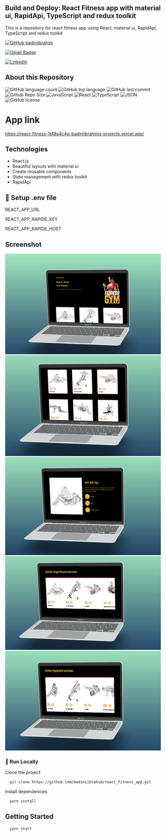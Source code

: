 ## Build and Deploy: React Fitness app with material ui, RapidApi, TypeScript and redux toolkit 
This is a repository for react fitness app using React, material ui, RapidApi, TypeScript and redux toolkit 

[![GitHub badiniibrahim](https://img.shields.io/github/followers/badiniibrahim?label=follow&style=social)](https://github.com/badiniibrahim)

[![Gmail Badge](https://img.shields.io/badge/-sawadogo.badiniibrahim@gmail.com-c14438?style=flat-square&logo=Gmail&logoColor=white&link=sawadogo.badiniibrahim@gmail.com)](mailto:sawadogo.badiniibrahim@gmail.com)

[![LinkedIn](https://img.shields.io/badge/linkedin-%230077B5.svg?style=for-the-badge&logo=linkedin&logoColor=white)](https://www.linkedin.com/in/badini-ibrahim-s-306b119b/)

## About this Repository
![GitHub language count](https://img.shields.io/github/languages/count/badiniibrahim/react_fitness_app)
![GitHub top language](https://img.shields.io/github/languages/top/badiniibrahim/react_fitness_app)
![GitHub last commit](https://img.shields.io/github/last-commit/badiniibrahim/react_fitness_app)
![Github Repo Size](https://img.shields.io/github/repo-size/badiniibrahim/react_fitness_app)
<img src="https://img.shields.io/badge/JavaScript-F7DF1E.svg?style&logo=JavaScript&logoColor=black" alt="JavaScript" />
<img src="https://img.shields.io/badge/React-61DAFB.svg?style&logo=React&logoColor=black" alt="React" />
<img src="https://img.shields.io/badge/TypeScript-3178C6.svg?style&logo=TypeScript&logoColor=white" alt="TypeScript" />
<img src="https://img.shields.io/badge/JSON-000000.svg?style&logo=JSON&logoColor=white" alt="JSON" />
<img src="https://img.shields.io/github/license/Yuberley/ChatGPT-App-React-Native-TypeScript?style&color=5D6D7E" alt="GitHub license" />


# App link
https://react-fitness-1t48s4c4p-badiniibrahims-projects.vercel.app/

## Technologies
- React.js
- Beautiful layouts with material ui
- Create reusable components
- State management with redux toolkit
- RapidApi
  
## 🔐 Setup .env file
REACT_APP_URL

REACT_APP_RAPIDE_KEY

REACT_APP_RAPIDE_HOST

## Screenshot
![alt text](1.png)
![alt text](2.png)
![alt text](3.png)
![alt text](4.png)
![alt text](5.png)


### :running: Run Locally

Clone the project

```bash
  git clone https://github.com/badiniibrahim/react_fitness_app.git
```

Install dependencies
```bash
  yarn install
```

## Getting Started
```bash
  yarn start
```
